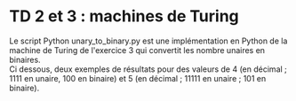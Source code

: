 # TD 2 et 3 : machines de Turing

Le script Python unary_to_binary.py est une implémentation en Python de la machine de Turing de l'exercice 3 qui convertit les nombre unaires en binaires.  
Ci dessous, deux exemples de résultats pour des valeurs de 4 (en décimal ; 1111 en unaire, 100 en binaire) et 5 (en décimal ; 11111 en unaire ; 101 en binaire).
